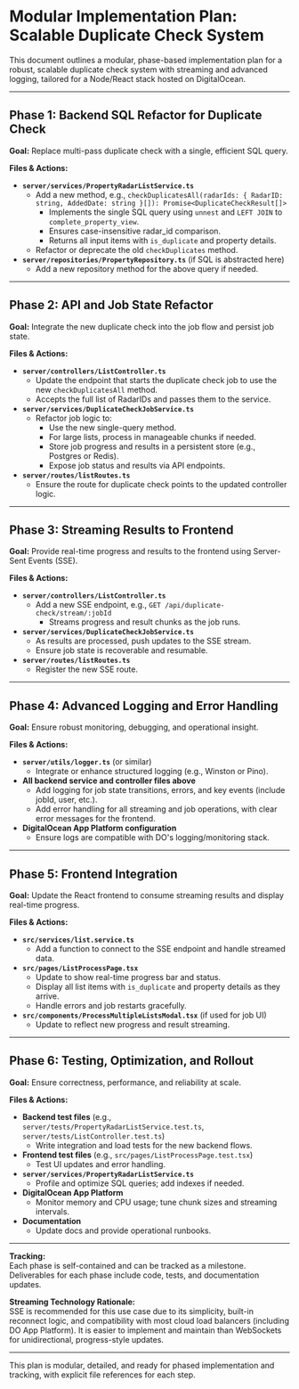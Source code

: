 # Modular Implementation Plan: Scalable Duplicate Check System

This document outlines a modular, phase-based implementation plan for a robust, scalable duplicate check system with streaming and advanced logging, tailored for a Node/React stack hosted on DigitalOcean.

---

## Phase 1: Backend SQL Refactor for Duplicate Check

**Goal:** Replace multi-pass duplicate check with a single, efficient SQL query.

**Files & Actions:**
- **`server/services/PropertyRadarListService.ts`**
  - Add a new method, e.g., `checkDuplicatesAll(radarIds: { RadarID: string, AddedDate: string }[]): Promise<DuplicateCheckResult[]>`
    - Implements the single SQL query using `unnest` and `LEFT JOIN` to `complete_property_view`.
    - Ensures case-insensitive radar_id comparison.
    - Returns all input items with `is_duplicate` and property details.
  - Refactor or deprecate the old `checkDuplicates` method.
- **`server/repositories/PropertyRepository.ts`** (if SQL is abstracted here)
  - Add a new repository method for the above query if needed.

---

## Phase 2: API and Job State Refactor

**Goal:** Integrate the new duplicate check into the job flow and persist job state.

**Files & Actions:**
- **`server/controllers/ListController.ts`**
  - Update the endpoint that starts the duplicate check job to use the new `checkDuplicatesAll` method.
  - Accepts the full list of RadarIDs and passes them to the service.
- **`server/services/DuplicateCheckJobService.ts`**
  - Refactor job logic to:
    - Use the new single-query method.
    - For large lists, process in manageable chunks if needed.
    - Store job progress and results in a persistent store (e.g., Postgres or Redis).
    - Expose job status and results via API endpoints.
- **`server/routes/listRoutes.ts`**
  - Ensure the route for duplicate check points to the updated controller logic.

---

## Phase 3: Streaming Results to Frontend

**Goal:** Provide real-time progress and results to the frontend using Server-Sent Events (SSE).

**Files & Actions:**
- **`server/controllers/ListController.ts`**
  - Add a new SSE endpoint, e.g., `GET /api/duplicate-check/stream/:jobId`
    - Streams progress and result chunks as the job runs.
- **`server/services/DuplicateCheckJobService.ts`**
  - As results are processed, push updates to the SSE stream.
  - Ensure job state is recoverable and resumable.
- **`server/routes/listRoutes.ts`**
  - Register the new SSE route.

---

## Phase 4: Advanced Logging and Error Handling

**Goal:** Ensure robust monitoring, debugging, and operational insight.

**Files & Actions:**
- **`server/utils/logger.ts`** (or similar)
  - Integrate or enhance structured logging (e.g., Winston or Pino).
- **All backend service and controller files above**
  - Add logging for job state transitions, errors, and key events (include jobId, user, etc.).
  - Add error handling for all streaming and job operations, with clear error messages for the frontend.
- **DigitalOcean App Platform configuration**
  - Ensure logs are compatible with DO's logging/monitoring stack.

---

## Phase 5: Frontend Integration

**Goal:** Update the React frontend to consume streaming results and display real-time progress.

**Files & Actions:**
- **`src/services/list.service.ts`**
  - Add a function to connect to the SSE endpoint and handle streamed data.
- **`src/pages/ListProcessPage.tsx`**
  - Update to show real-time progress bar and status.
  - Display all list items with `is_duplicate` and property details as they arrive.
  - Handle errors and job restarts gracefully.
- **`src/components/ProcessMultipleListsModal.tsx`** (if used for job UI)
  - Update to reflect new progress and result streaming.

---

## Phase 6: Testing, Optimization, and Rollout

**Goal:** Ensure correctness, performance, and reliability at scale.

**Files & Actions:**
- **Backend test files** (e.g., `server/tests/PropertyRadarListService.test.ts`, `server/tests/ListController.test.ts`)
  - Write integration and load tests for the new backend flows.
- **Frontend test files** (e.g., `src/pages/ListProcessPage.test.tsx`)
  - Test UI updates and error handling.
- **`server/services/PropertyRadarListService.ts`**
  - Profile and optimize SQL queries; add indexes if needed.
- **DigitalOcean App Platform**
  - Monitor memory and CPU usage; tune chunk sizes and streaming intervals.
- **Documentation**
  - Update docs and provide operational runbooks.

---

**Tracking:**  
Each phase is self-contained and can be tracked as a milestone. Deliverables for each phase include code, tests, and documentation updates.

**Streaming Technology Rationale:**  
SSE is recommended for this use case due to its simplicity, built-in reconnect logic, and compatibility with most cloud load balancers (including DO App Platform). It is easier to implement and maintain than WebSockets for unidirectional, progress-style updates.

---

This plan is modular, detailed, and ready for phased implementation and tracking, with explicit file references for each step.